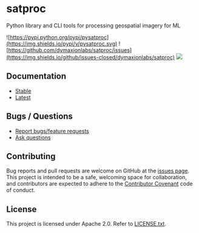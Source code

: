 # satproc

Python library and CLI tools for processing geospatial imagery for ML

![https://pypi.python.org/pypi/pysatproc](https://img.shields.io/pypi/v/pysatproc.svg)
![https://github.com/dymaxionlabs/satproc/issues](https://img.shields.io/github/issues-closed/dymaxionlabs/satproc)
![](https://img.shields.io/github/license/dymaxionlabs/satproc)

## Documentation

* [Stable](https://satproc.readthedocs.io/en/stable/)
* [Latest](https://satproc.readthedocs.io/en/latest/)

## Bugs / Questions

* [Report bugs/feature requests](https://github.com/dymaxionlabs/satproc/issues)
* [Ask questions](https://github.com/dymaxionlabs/satproc/discussions)

## Contributing

Bug reports and pull requests are welcome on GitHub at the [issues
page](https://github.com/dymaxionlabs/satproc). This project is intended to be
a safe, welcoming space for collaboration, and contributors are expected to
adhere to the [Contributor Covenant](http://contributor-covenant.org) code of
conduct.

## License

This project is licensed under Apache 2.0. Refer to [LICENSE.txt](./LICENSE.txt).
